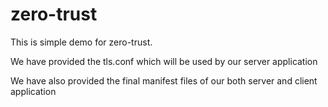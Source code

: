 # zero-trust
This is simple demo for zero-trust.

We have provided the tls.conf which will be used by our server application 

We have also provided the final manifest files of our both server and client application
